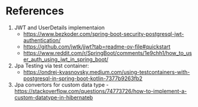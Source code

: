 # References

1. JWT and UserDetails implementaion
    - https://www.bezkoder.com/spring-boot-security-postgresql-jwt-authentication/
    - https://github.com/jwtk/jjwt?tab=readme-ov-file#quickstart
    - https://www.reddit.com/r/SpringBoot/comments/1e9chh1/how_to_user_auth_using_jwt_in_spring_boot/
2. Jpa Testing via test container:
    - https://ondrej-kvasnovsky.medium.com/using-testcontainers-with-postgresql-in-spring-boot-kotlin-7377b9263fb2
3. Jpa convertors for custom data type - https://stackoverflow.com/questions/74773726/how-to-implement-a-custom-datatype-in-hibernateb